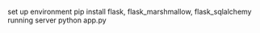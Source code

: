 set up environment
pip install flask, flask_marshmallow, flask_sqlalchemy
running server
python app.py

